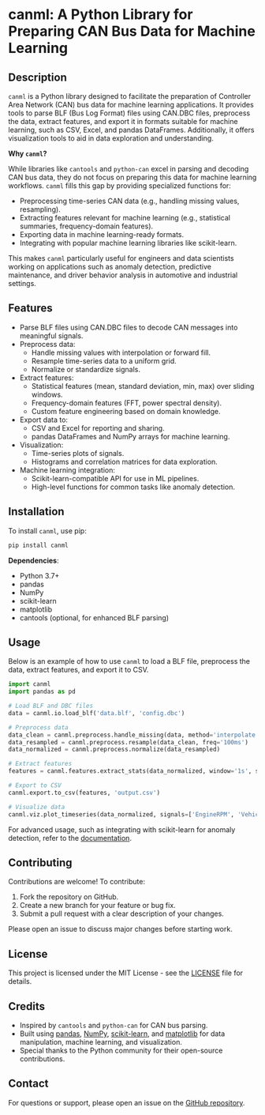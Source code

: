 # canml: A Python Library for Preparing CAN Bus Data for Machine Learning

## Description

`canml` is a Python library designed to facilitate the preparation of Controller Area Network (CAN) bus data for machine learning applications. It provides tools to parse BLF (Bus Log Format) files using CAN.DBC files, preprocess the data, extract features, and export it in formats suitable for machine learning, such as CSV, Excel, and pandas DataFrames. Additionally, it offers visualization tools to aid in data exploration and understanding.

**Why `canml`?**

While libraries like `cantools` and `python-can` excel in parsing and decoding CAN bus data, they do not focus on preparing this data for machine learning workflows. `canml` fills this gap by providing specialized functions for:

- Preprocessing time-series CAN data (e.g., handling missing values, resampling).
- Extracting features relevant for machine learning (e.g., statistical summaries, frequency-domain features).
- Exporting data in machine learning-ready formats.
- Integrating with popular machine learning libraries like scikit-learn.

This makes `canml` particularly useful for engineers and data scientists working on applications such as anomaly detection, predictive maintenance, and driver behavior analysis in automotive and industrial settings.

## Features

- Parse BLF files using CAN.DBC files to decode CAN messages into meaningful signals.
- Preprocess data:
  - Handle missing values with interpolation or forward fill.
  - Resample time-series data to a uniform grid.
  - Normalize or standardize signals.
- Extract features:
  - Statistical features (mean, standard deviation, min, max) over sliding windows.
  - Frequency-domain features (FFT, power spectral density).
  - Custom feature engineering based on domain knowledge.
- Export data to:
  - CSV and Excel for reporting and sharing.
  - pandas DataFrames and NumPy arrays for machine learning.
- Visualization:
  - Time-series plots of signals.
  - Histograms and correlation matrices for data exploration.
- Machine learning integration:
  - Scikit-learn-compatible API for use in ML pipelines.
  - High-level functions for common tasks like anomaly detection.

## Installation

To install `canml`, use pip:

```bash
pip install canml
```

**Dependencies**:
- Python 3.7+
- pandas
- NumPy
- scikit-learn
- matplotlib
- cantools (optional, for enhanced BLF parsing)

## Usage

Below is an example of how to use `canml` to load a BLF file, preprocess the data, extract features, and export it to CSV.

```python
import canml
import pandas as pd

# Load BLF and DBC files
data = canml.io.load_blf('data.blf', 'config.dbc')

# Preprocess data
data_clean = canml.preprocess.handle_missing(data, method='interpolate')
data_resampled = canml.preprocess.resample(data_clean, freq='100ms')
data_normalized = canml.preprocess.normalize(data_resampled)

# Extract features
features = canml.features.extract_stats(data_normalized, window='1s', stats=['mean', 'std'])

# Export to CSV
canml.export.to_csv(features, 'output.csv')

# Visualize data
canml.viz.plot_timeseries(data_normalized, signals=['EngineRPM', 'VehicleSpeed'])
```

For advanced usage, such as integrating with scikit-learn for anomaly detection, refer to the [documentation](https://canml.readthedocs.io/).

## Contributing

Contributions are welcome! To contribute:

1. Fork the repository on GitHub.
2. Create a new branch for your feature or bug fix.
3. Submit a pull request with a clear description of your changes.

Please open an issue to discuss major changes before starting work.

## License

This project is licensed under the MIT License - see the [LICENSE](LICENSE) file for details.

## Credits

- Inspired by `cantools` and `python-can` for CAN bus parsing.
- Built using [pandas](https://pandas.pydata.org/), [NumPy](https://numpy.org/), [scikit-learn](https://scikit-learn.org/stable/), and [matplotlib](https://matplotlib.org/) for data manipulation, machine learning, and visualization.
- Special thanks to the Python community for their open-source contributions.

## Contact

For questions or support, please open an issue on the [GitHub repository](https://github.com/canml/canml).